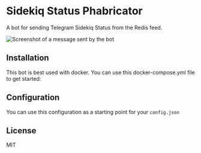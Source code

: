 # Sidekiq Status Phabricator

A bot for sending Telegram Sidekiq Status from the Redis feed.

![Screenshot of a message sent by the bot](./.github/screenshot.jpg)

## Installation

This bot is best used with docker. You can use this docker-compose.yml file to get started:


## Configuration

You can use this configuration as a starting point for your `config.json`


## License

MIT

